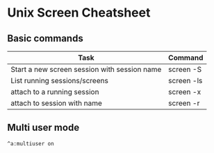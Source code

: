 # Unix Screen Cheatsheet

## Basic commands

| Task | Command|
| --- |:---|
| Start a new screen session with session name  | screen -S <name> |
| List running sessions/screens  | screen -ls |
| attach to a running session | screen -x |
| attach to session with name  | screen -r <name> |

## Multi user mode

```
^a:multiuser on
```
